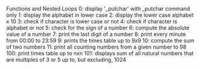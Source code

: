 Functions and Nested Loops
0: display '_putchar' with _putchar command only
1: display the alphabet in lower case
2: display the lower case alphabet x 10
3: check if character is lower case or not
4: check if character is alphabet or not
5: check for the sign of a number
6: compute the absolute value of a number
7: print the last digit of a number
8: print every minute from 00:00 to 23:59
9: prints the times table up to 9x9
10: compute the sum of two numbers
11: print all counting numbers from a given number to 98
100: print times table up to nxn
101: displays sum of all natural numbers that are multiples of 3 or 5
     up to, but excluding, 1024
